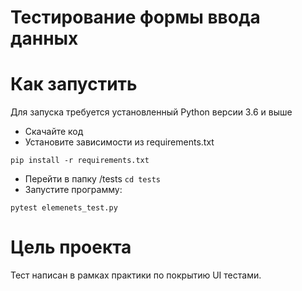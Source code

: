 # Тестирование формы ввода данных

# Как запустить

Для запуска требуется установленный Python версии 3.6 и выше

- Скачайте код
- Установите зависимости из requirements.txt
```
pip install -r requirements.txt
```
- Перейти в папку /tests  ```cd tests``` 
- Запустите программу:
```
pytest elemenets_test.py
```
# Цель проекта

Тест написан в рамках практики по покрытию UI тестами.
